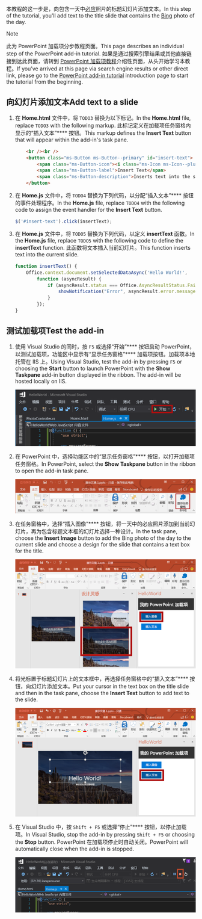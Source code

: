 <span data-ttu-id="54e3a-101">本教程的这一步是，向包含一天中[必应](https://www.bing.com)照片的标题幻灯片添加文本。</span><span class="sxs-lookup"><span data-stu-id="54e3a-101">In this step of the tutorial, you'll add text to the title slide that contains the [Bing](https://www.bing.com) photo of the day.</span></span>

> [!NOTE]
> <span data-ttu-id="54e3a-102">此为 PowerPoint 加载项分步教程页面。</span><span class="sxs-lookup"><span data-stu-id="54e3a-102">This page describes an individual step of the PowerPoint add-in tutorial.</span></span> <span data-ttu-id="54e3a-103">如果是通过搜索引擎结果或其他直接链接到达此页面，请转到 [PowerPoint 加载项教程](../tutorials/powerpoint-tutorial.yml)介绍性页面，从头开始学习本教程。</span><span class="sxs-lookup"><span data-stu-id="54e3a-103">If you’ve arrived at this page via search engine results or other direct link, please go to the [PowerPoint add-in tutorial](../tutorials/powerpoint-tutorial.yml) introduction page to start the tutorial from the beginning.</span></span>

## <a name="add-text-to-a-slide"></a><span data-ttu-id="54e3a-104">向幻灯片添加文本</span><span class="sxs-lookup"><span data-stu-id="54e3a-104">Add text to a slide</span></span> 

1. <span data-ttu-id="54e3a-105">在 **Home.html** 文件中，将 `TODO3` 替换为以下标记。</span><span class="sxs-lookup"><span data-stu-id="54e3a-105">In the **Home.html** file, replace `TODO3` with the following markup.</span></span> <span data-ttu-id="54e3a-106">此标记定义在加载项任务窗格内显示的“插入文本”**** 按钮。</span><span class="sxs-lookup"><span data-stu-id="54e3a-106">This markup defines the **Insert Text** button that will appear within the add-in's task pane.</span></span>

    ```html
        <br /><br />
        <button class="ms-Button ms-Button--primary" id="insert-text">
            <span class="ms-Button-icon"><i class="ms-Icon ms-Icon--plus"></i></span>
            <span class="ms-Button-label">Insert Text</span>
            <span class="ms-Button-description">Inserts text into the slide.</span>
        </button>
    ```

2. <span data-ttu-id="54e3a-107">在 **Home.js** 文件中，将 `TODO4` 替换为下列代码，以分配“插入文本”**** 按钮的事件处理程序。</span><span class="sxs-lookup"><span data-stu-id="54e3a-107">In the **Home.js** file, replace `TODO4` with the following code to assign the event handler for the **Insert Text** button.</span></span>

    ```js
    $('#insert-text').click(insertText);
    ```

3. <span data-ttu-id="54e3a-108">在 **Home.js** 文件中，将 `TODO5` 替换为下列代码，以定义 **insertText** 函数。</span><span class="sxs-lookup"><span data-stu-id="54e3a-108">In the **Home.js** file, replace `TODO5` with the following code to define the **insertText** function.</span></span> <span data-ttu-id="54e3a-109">此函数将文本插入当前幻灯片。</span><span class="sxs-lookup"><span data-stu-id="54e3a-109">This function inserts text into the current slide.</span></span>

    ```js
    function insertText() {
        Office.context.document.setSelectedDataAsync('Hello World!',
            function (asyncResult) {
                if (asyncResult.status === Office.AsyncResultStatus.Failed) {
                    showNotification("Error", asyncResult.error.message);
                }
            });
    }
    ```

## <a name="test-the-add-in"></a><span data-ttu-id="54e3a-110">测试加载项</span><span class="sxs-lookup"><span data-stu-id="54e3a-110">Test the add-in</span></span>

1. <span data-ttu-id="54e3a-p104">使用 Visual Studio 的同时，按 `F5` 或选择“开始”**** 按钮启动 PowerPoint，以测试加载项，功能区中显示有“显示任务窗格”**** 加载项按钮。加载项本地托管在 IIS 上。</span><span class="sxs-lookup"><span data-stu-id="54e3a-p104">Using Visual Studio, test the add-in by pressing `F5` or choosing the **Start** button to launch PowerPoint with the **Show Taskpane** add-in button displayed in the ribbon. The add-in will be hosted locally on IIS.</span></span>

    ![突出显示“开始”按钮的 Visual Studio 屏幕截图](../images/powerpoint-tutorial-start.png)

2. <span data-ttu-id="54e3a-114">在 PowerPoint 中，选择功能区中的“显示任务窗格”**** 按钮，以打开加载项任务窗格。</span><span class="sxs-lookup"><span data-stu-id="54e3a-114">In PowerPoint, select the **Show Taskpane** button in the ribbon to open the add-in task pane.</span></span>

    ![“开始”功能区中突出显示“显示任务窗格”按钮的 Visual Studio 屏幕截图](../images/powerpoint-tutorial-show-taskpane-button.png)

3. <span data-ttu-id="54e3a-116">在任务窗格中，选择“插入图像”**** 按钮，将一天中的必应照片添加到当前幻灯片，再为包含标题文本框的幻灯片选择一种设计。</span><span class="sxs-lookup"><span data-stu-id="54e3a-116">In the task pane, choose the **Insert Image** button to add the Bing photo of the day to the current slide and choose a design for the slide that contains a text box for the title.</span></span>

    ![突出显示“插入图像”按钮的 PowerPoint 加载项屏幕截图](../images/powerpoint-tutorial-insert-image-slide-design.png)

4. <span data-ttu-id="54e3a-118">将光标置于标题幻灯片上的文本框中，再选择任务窗格中的“插入文本”**** 按钮，向幻灯片添加文本。</span><span class="sxs-lookup"><span data-stu-id="54e3a-118">Put your cursor in the text box on the title slide and then in the task pane, choose the **Insert Text** button to add text to the slide.</span></span>

    ![突出显示“插入文本”按钮的 PowerPoint 加载项屏幕截图](../images/powerpoint-tutorial-insert-text.png)


5. <span data-ttu-id="54e3a-120">在 Visual Studio 中，按 `Shift + F5` 或选择“停止”**** 按钮，以停止加载项。</span><span class="sxs-lookup"><span data-stu-id="54e3a-120">In Visual Studio, stop the add-in by pressing `Shift + F5` or choosing the **Stop** button.</span></span> <span data-ttu-id="54e3a-121">PowerPoint 在加载项停止时自动关闭。</span><span class="sxs-lookup"><span data-stu-id="54e3a-121">PowerPoint will automatically close when the add-in is stopped.</span></span>

    ![突出显示“停止”按钮的 Visual Studio 屏幕截图](../images/powerpoint-tutorial-stop.png)